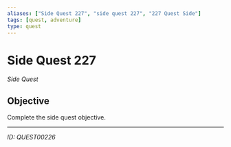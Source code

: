 ```yaml
---
aliases: ["Side Quest 227", "side quest 227", "227 Quest Side"]
tags: [quest, adventure]
type: quest
---
```


# Side Quest 227

*Side Quest*

## Objective
Complete the side quest objective.

---
*ID: QUEST00226*